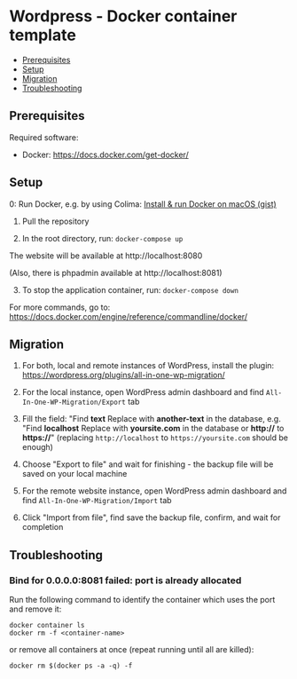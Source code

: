 # Wordpress - Docker container template

- [Prerequisites](#prerequisites)
- [Setup](#setup)
- [Migration](#migration)
- [Troubleshooting](#troubleshooting)

## Prerequisites

Required software:

- Docker: https://docs.docker.com/get-docker/

## Setup

0: Run Docker, e.g. by using Colima: [Install & run Docker on macOS (gist)](https://gist.github.com/mackankowski/7b6b1d861359d31b8a28195432d86d4d)

1. Pull the repository

2. In the root directory, run: `docker-compose up`

The website will be available at http://localhost:8080

(Also, there is phpadmin available at http://localhost:8081)

3. To stop the application container, run: `docker-compose down`

For more commands, go to: https://docs.docker.com/engine/reference/commandline/docker/

## Migration

1. For both, local and remote instances of WordPress, install the plugin: https://wordpress.org/plugins/all-in-one-wp-migration/

2. For the local instance, open WordPress admin dashboard and find `All-In-One-WP-Migration/Export` tab

3. Fill the field: "Find **text** Replace with **another-text** in the database, e.g. "Find **localhost** Replace with **yoursite.com** in the database or **http://** to **https://**" (replacing `http://localhost` to `https://yoursite.com` should be enough)

4. Choose "Export to file" and wait for finishing - the backup file will be saved on your local machine

5. For the remote website instance, open WordPress admin dashboard and find `All-In-One-WP-Migration/Import` tab

6. Click "Import from file", find save the backup file, confirm, and wait for completion

## Troubleshooting

### Bind for 0.0.0.0:8081 failed: port is already allocated

Run the following command to identify the container which uses the port and remove it:

```
docker container ls
docker rm -f <container-name>
```

or remove all containers at once (repeat running until all are killed):

```
docker rm $(docker ps -a -q) -f
```
